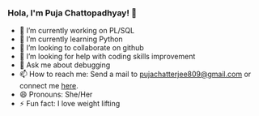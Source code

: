 ### Hola, I'm Puja Chattopadhyay! 👋

<!--
**puja809/puja809** is a ✨ _special_ ✨ repository because its `README.md` (this file) appears on your GitHub profile.

Here are some ideas to get you started:-->

- 🔭 I’m currently working on PL/SQL
- 🌱 I’m currently learning Python
- 👯 I’m looking to collaborate on github
- 🤔 I’m looking for help with coding skills improvement
- 💬 Ask me about debugging
- 📫 How to reach me: Send a mail to pujachatterjee809@gmail.com or connect me [here](https://www.linkedin.com/in/puja-chattopadhyay-1a3035181/).
- 😄 Pronouns: She/Her
- ⚡ Fun fact: I love weight lifting

